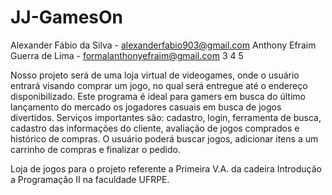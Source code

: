 # JJ-GamesOn

Alexander Fábio da Silva - alexanderfabio903@gmail.com
Anthony Efraim Guerra de Lima - formalanthonyefraim@gmail.com
3
4
5

Nosso projeto será de uma loja virtual de videogames, onde o usuário entrará visando comprar um jogo, no qual será entregue até o endereço disponibilizado. Este programa é ideal para gamers em busca do último lançamento do mercado os jogadores casuais em busca de jogos divertidos. Serviços importantes são: cadastro, login, ferramenta de busca, cadastro das informações do cliente, avaliação de jogos comprados e histórico de compras. O usuário poderá buscar jogos, adicionar itens a um carrinho de compras e finalizar o pedido.

Loja de jogos para o projeto referente a Primeira V.A. da cadeira Introdução a Programação II na faculdade UFRPE.
